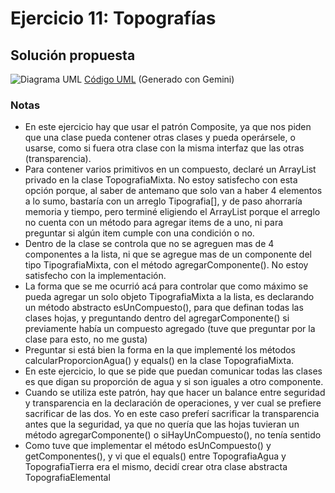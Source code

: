 # Ejercicio 11: Topografías
## Solución propuesta
![Diagrama UML](./diag_uml.png)
[Código UML](./source.uml) (Generado con Gemini)
### Notas
- En este ejercicio hay que usar el patrón Composite, ya que nos piden que una clase pueda contener otras clases y pueda operársele, o usarse, como si fuera otra clase con la misma interfaz que las otras (transparencia).
- Para contener varios primitivos en un compuesto, declaré un ArrayList privado en la clase TopografiaMixta. No estoy satisfecho con esta opción porque, al saber de antemano que solo van a haber 4 elementos a lo sumo, bastaría con un arreglo Tipografia[], y de paso ahorraría memoria y tiempo, pero terminé eligiendo el ArrayList porque el arreglo no cuenta con un método para agregar items de a uno, ni para preguntar si algún item cumple con una condición o no.
- Dentro de la clase se controla que no se agreguen mas de 4 componentes a la lista, ni que se agregue mas de un componente del tipo TipografiaMixta, con el método agregarComponente(). No estoy satisfecho con la implementación.
- La forma que se me ocurrió acá para controlar que como máximo se pueda agregar un solo objeto TipografiaMixta a la lista, es declarando un método abstracto esUnCompuesto(), para que definan todas las clases hojas, y preguntando dentro del agregarComponente() si previamente había un compuesto agregado (tuve que preguntar por la clase para esto, no me gusta)
- Preguntar si está bien la forma en la que implementé los métodos calcularProporcionAgua() y equals() en la clase TopografiaMixta.
- En este ejercicio, lo que se pide que puedan comunicar todas las clases es que digan su proporción de agua y si son iguales a otro componente.
- Cuando se utiliza este patrón, hay que hacer un balance entre seguridad y transparencia en la declaración de operaciones, y ver cual se prefiere sacrificar de las dos. Yo en este caso preferí sacrificar la transparencia antes que la seguridad, ya que no quería que las hojas tuvieran un método agregarComponente() o siHayUnCompuesto(), no tenía sentido
- Como tuve que implementar el método esUnCompuesto() y getComponentes(), y vi que el equals() entre TopografiaAgua y TopografiaTierra era el mismo, decidí crear otra clase abstracta TopografiaElemental
